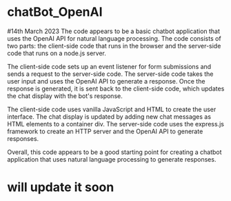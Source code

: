 # chatBot_OpenAI


#14th March 2023 
The code appears to be a basic chatbot application that uses the OpenAI API for natural language processing. The code consists of two parts: the client-side code that runs in the browser and the server-side code that runs on a node.js server.

The client-side code sets up an event listener for form submissions and sends a request to the server-side code. The server-side code takes the user input and uses the OpenAI API to generate a response. Once the response is generated, it is sent back to the client-side code, which updates the chat display with the bot's response.

The client-side code uses vanilla JavaScript and HTML to create the user interface. The chat display is updated by adding new chat messages as HTML elements to a container div. The server-side code uses the express.js framework to create an HTTP server and the OpenAI API to generate responses.

Overall, this code appears to be a good starting point for creating a chatbot application that uses natural language processing to generate responses.

# will update it soon
